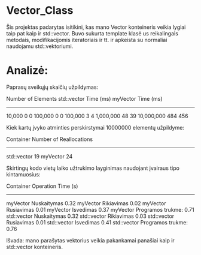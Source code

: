 # Vector_Class

Šis projektas padarytas isitikini, kas mano Vector konteineris veikia lygiai taip pat kaip ir std::vector. 
Buvo sukurta template klasė us reikalingais metodais, modifikacijomis iteratoriais ir tt. ir apkeista su normaliai naudojamu std::vektoriumi.

# Analizė:

Paprasų sveikųjų skaičių užpildymas:

Number of Elements    std::vector Time (ms)    myVector Time (ms)
-------------------   ---------------------   ------------------
10,000                0                        0
100,000               0                        0
100,000               3                        4
1,000,000             48                       39
10,000,000            484                      456

Kiek kartų įvyko atminties perskirstymai 10000000 elementų užpildyme:

Container        Number of Reallocations
--------------   ---------------------
std::vector      19
myVector         24

Skirtingų kodo vietų laiko užtrukimo layginimas naudojant įvairaus tipo kintamuosius:

Container        Operation      Time (s)
--------------   -------------  ---------
myVector         Nuskaitymas    0.32
myVector         Rikiavimas     0.02
myVector         Rusiavimas     0.01
myVector         Isvedimas      0.37
myVector         Programos trukme: 0.71
std::vector      Nuskaitymas    0.32
std::vector      Rikiavimas     0.03
std::vector      Rusiavimas     0.01
std::vector      Isvedimas      0.41
std::vector      Programos trukme: 0.76

Išvada: mano parašytas vektorius veikia pakankamai panašiai kaip ir std::vector konteineris.
